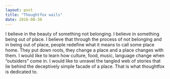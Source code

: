 ```yaml
---
layout: post
title: "Thoughtfox wails"
date: 2016-08-30
---
```


I believe in the beauty of something not belonging. I believe in something being out of place. I believe that through the process of not belonging and in being out of place, people redefine what it means to call some place home. They put down roots, they change a place and a place changes with them.
I would like to learn how culture, food, music, language change when “outsiders" come in. I would like to unravel the tangled web of stories that lie behind the deceptively simple facade of a place. That is what thoughtfox is dedicated to.
